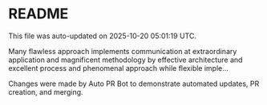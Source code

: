 # README

This file was auto-updated on 2025-10-20 05:01:19 UTC.

Many flawless approach implements communication at extraordinary application and magnificent methodology by effective architecture and excellent process and phenomenal approach while flexible imple...

Changes were made by Auto PR Bot to demonstrate automated updates, PR creation, and merging.
